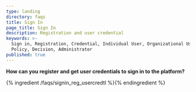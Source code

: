```yaml
---
type: landing
directory: faqs
title: Sign In
page_title: Sign In
description: Registration and user credential
keywords: >-
  Sign in, Registration, Credential, Individual User, Organizational User,
  Policy, Decision, Administrator 
published: true
---
```


**How can you register and get user credentials to sign in to the platform?**

{% ingredient /faqs/signin_reg_usercredtl %}{% endingredient %}

